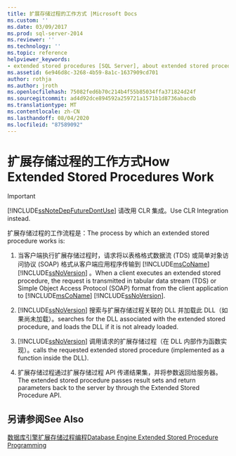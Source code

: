 ```yaml
---
title: 扩展存储过程的工作方式 |Microsoft Docs
ms.custom: ''
ms.date: 03/09/2017
ms.prod: sql-server-2014
ms.reviewer: ''
ms.technology: ''
ms.topic: reference
helpviewer_keywords:
- extended stored procedures [SQL Server], about extended stored procedures
ms.assetid: 6e946d8c-3268-4b59-8a1c-1637909cd701
author: rothja
ms.author: jroth
ms.openlocfilehash: 75082fed6b70c214b4f55b85034ffa371824d24f
ms.sourcegitcommit: ad4d92dce894592a259721a1571b1d8736abacdb
ms.translationtype: MT
ms.contentlocale: zh-CN
ms.lasthandoff: 08/04/2020
ms.locfileid: "87589092"
---
```

# <a name="how-extended-stored-procedures-work"></a><span data-ttu-id="4989c-102">扩展存储过程的工作方式</span><span class="sxs-lookup"><span data-stu-id="4989c-102">How Extended Stored Procedures Work</span></span>
    
> [!IMPORTANT]  
>  [!INCLUDE[ssNoteDepFutureDontUse](../../includes/ssnotedepfuturedontuse-md.md)] <span data-ttu-id="4989c-103">请改用 CLR 集成。</span><span class="sxs-lookup"><span data-stu-id="4989c-103">Use CLR Integration instead.</span></span>  
  
 <span data-ttu-id="4989c-104">扩展存储过程的工作流程是：</span><span class="sxs-lookup"><span data-stu-id="4989c-104">The process by which an extended stored procedure works is:</span></span>  
  
1.  <span data-ttu-id="4989c-105">当客户端执行扩展存储过程时，请求将以表格格式数据流 (TDS) 或简单对象访问协议 (SOAP) 格式从客户端应用程序传输到 [!INCLUDE[msCoName](../../includes/msconame-md.md)] [!INCLUDE[ssNoVersion](../../includes/ssnoversion-md.md)] 。</span><span class="sxs-lookup"><span data-stu-id="4989c-105">When a client executes an extended stored procedure, the request is transmitted in tabular data stream (TDS) or Simple Object Access Protocol (SOAP) format from the client application to [!INCLUDE[msCoName](../../includes/msconame-md.md)] [!INCLUDE[ssNoVersion](../../includes/ssnoversion-md.md)].</span></span>  
  
2.  [!INCLUDE[ssNoVersion](../../includes/ssnoversion-md.md)] <span data-ttu-id="4989c-106">搜索与扩展存储过程关联的 DLL 并加载此 DLL（如果尚未加载）。</span><span class="sxs-lookup"><span data-stu-id="4989c-106">searches for the DLL associated with the extended stored procedure, and loads the DLL if it is not already loaded.</span></span>  
  
3.  [!INCLUDE[ssNoVersion](../../includes/ssnoversion-md.md)] <span data-ttu-id="4989c-107">调用请求的扩展存储过程（在 DLL 内部作为函数实现）。</span><span class="sxs-lookup"><span data-stu-id="4989c-107">calls the requested extended stored procedure (implemented as a function inside the DLL).</span></span>  
  
4.  <span data-ttu-id="4989c-108">扩展存储过程通过扩展存储过程 API 传递结果集，并将参数返回给服务器。</span><span class="sxs-lookup"><span data-stu-id="4989c-108">The extended stored procedure passes result sets and return parameters back to the server by through the Extended Stored Procedure API.</span></span>  
  
## <a name="see-also"></a><span data-ttu-id="4989c-109">另请参阅</span><span class="sxs-lookup"><span data-stu-id="4989c-109">See Also</span></span>  
 [<span data-ttu-id="4989c-110">数据库引擎扩展存储过程编程</span><span class="sxs-lookup"><span data-stu-id="4989c-110">Database Engine Extended Stored Procedure Programming</span></span>](../database-engine-extended-stored-procedure-programming.md)  
  
  
